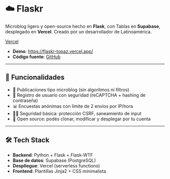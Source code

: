 # ☁️ Flaskr

Microblog ligero y open-source hecho en **Flask**, con Tablas en **Supabase**, desplegado en **Vercel**. Creado por un desarrollador de Latinoamérica.

[Vercel](https://flaskr-topaz.vercel.app/)
- **Demo**: https://flaskr-topaz.vercel.app/ 
- **Código fuente**: [GitHub](https://github.com/HillkirkLautaro/flaskR)

---

## 🚀 Funcionalidades

- 📝 Publicaciones tipo microblog (sin algoritmos ni filtros)
- 👤 Registro de usuario con seguridad (reCAPTCHA + hashing de contraseña)
- 📊 Encuestas anónimas con límite de 2 envíos por IP/hora
- 🕵️‍♂️ Seguridad básica: protección CSRF, saneamiento de input
- 🧩 Open source: podés clonar, modificar y desplegar por tu cuenta

---

## 🛠 Tech Stack

- **Backend**: Python + Flask + Flask-WTF  
- **Base de datos**: Supabase (PostgreSQL)  
- **Despliegue**: Vercel (serverless functions)  
- **Frontend**: Plantillas Jinja2 + CSS minimalista
